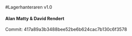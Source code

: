 #Lagerhanteraren v1.0
#### Alan Matty & David Rendert

Commit: 417a89a3b3488bee52be6b624cac7b130c6f3578
